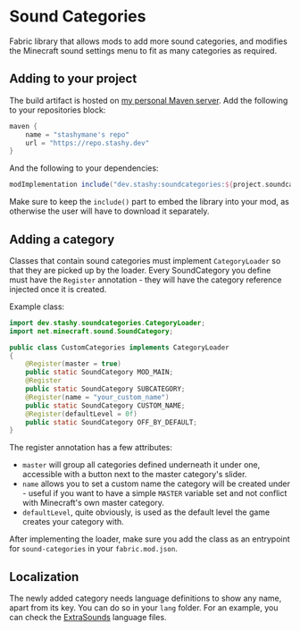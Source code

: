 # Sound Categories

Fabric library that allows mods to add more sound categories, and modifies the Minecraft sound settings menu to fit as
many categories as required.

## Adding to your project

The build artifact is hosted on [my personal Maven server](https://repo.stashy.dev). Add the following to your
repositories block:

```groovy
maven {
    name = "stashymane's repo"
    url = "https://repo.stashy.dev"
}
```

And the following to your dependencies:

```groovy
modImplementation include("dev.stashy:soundcategories:${project.soundcategories_version}")
```

Make sure to keep the `include()` part to embed the library into your mod, as otherwise the user will have to download
it separately.

## Adding a category

Classes that contain sound categories must implement `CategoryLoader` so that they are picked up by the loader. Every
SoundCategory you define must have the `Register` annotation - they will have the category reference injected once it is
created.

Example class:

```java
import dev.stashy.soundcategories.CategoryLoader;
import net.minecraft.sound.SoundCategory;

public class CustomCategories implements CategoryLoader
{
    @Register(master = true)
    public static SoundCategory MOD_MAIN;
    @Register
    public static SoundCategory SUBCATEGORY;
    @Register(name = "your_custom_name")
    public static SoundCategory CUSTOM_NAME;
    @Register(defaultLevel = 0f)
    public static SoundCategory OFF_BY_DEFAULT;
}
```

The register annotation has a few attributes:

* `master` will group all categories defined underneath it under one, accessible with a button next to the master
  category's slider.
* `name` allows you to set a custom name the category will be created under - useful if you want to have a
  simple `MASTER` variable set and not conflict with Minecraft's own master category.
* `defaultLevel`, quite obviously, is used as the default level the game creates your category with.

After implementing the loader, make sure you add the class as an entrypoint for `sound-categories` in
your `fabric.mod.json`.

## Localization

The newly added category needs language definitions to show any name, apart from its key. You can do so in your `lang`
folder. For an example, you can check the
[ExtraSounds](https://github.com/stashymane/extra-sounds/) language files.
